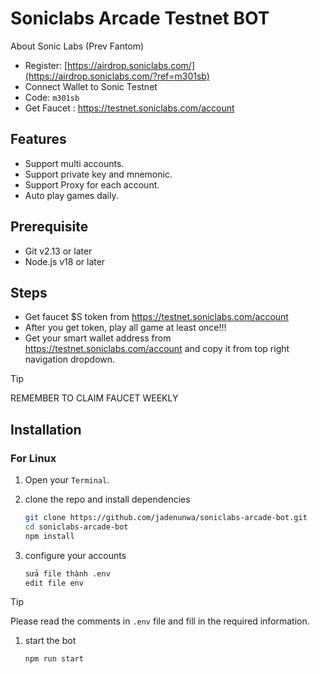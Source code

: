 # Soniclabs Arcade Testnet BOT

About Sonic Labs (Prev Fantom)

- Register: [https://airdrop.soniclabs.com/](https://airdrop.soniclabs.com/?ref=m301sb)
- Connect Wallet to Sonic Testnet
- Code: `m301sb`
- Get Faucet : <https://testnet.soniclabs.com/account>

## Features

- Support multi accounts.
- Support private key and mnemonic.
- Support Proxy for each account.
- Auto play games daily.

## Prerequisite

- Git v2.13 or later
- Node.js v18 or later

## Steps

- Get faucet $S token from <https://testnet.soniclabs.com/account>
- After you get token, play all game at least once!!!
- Get your smart wallet address from <https://testnet.soniclabs.com/account> and copy it from top right navigation dropdown.

> [!tip]
>
> REMEMBER TO CLAIM FAUCET WEEKLY

## Installation

### For Linux

1. Open your `Terminal`.

1. clone the repo and install dependencies

   ```bash
   git clone https://github.com/jadenunwa/soniclabs-arcade-bot.git
   cd soniclabs-arcade-bot
   npm install
   ```

1. configure your accounts

   ```bash
   sửa file thành .env
   edit file env
   ```

> [!tip]
> Please read the comments in `.env` file and fill in the required information.

1. start the bot

    ```bash
    npm run start
    ```



